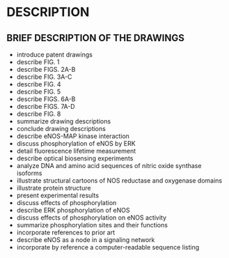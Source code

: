 # DESCRIPTION

## BRIEF DESCRIPTION OF THE DRAWINGS

- introduce patent drawings
- describe FIG. 1
- describe FIGS. 2A-B
- describe FIG. 3A-C
- describe FIG. 4
- describe FIG. 5
- describe FIGS. 6A-B
- describe FIGS. 7A-D
- describe FIG. 8
- summarize drawing descriptions
- conclude drawing descriptions
- describe eNOS-MAP kinase interaction
- discuss phosphorylation of eNOS by ERK
- detail fluorescence lifetime measurement
- describe optical biosensing experiments
- analyze DNA and amino acid sequences of nitric oxide synthase isoforms
- illustrate structural cartoons of NOS reductase and oxygenase domains
- illustrate protein structure
- present experimental results
- discuss effects of phosphorylation
- describe ERK phosphorylation of eNOS
- discuss effects of phosphorylation on eNOS activity
- summarize phosphorylation sites and their functions
- incorporate references to prior art
- describe eNOS as a node in a signaling network
- incorporate by reference a computer-readable sequence listing

